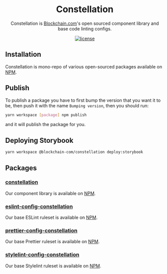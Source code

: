 <h1 align="center">Constellation</h1>

<div align="center">

Constellation is [Blockchain.com](https://blockchain.com)'s open sourced component library and base code linting configs.

[![license](https://img.shields.io/badge/license-MIT-blue.svg)](https://https://github.com/blockchain/constellation/blob/master/LICENSE)

</div>

## Installation

Constellation is mono-repo of various open-sourced packages available on [NPM](https://www.npmjs.com/~blockchain-official/constellation).

## Publish

To publish a package you have to first bump the version that you want it to be, then push it with the name `Bumping version`, then you should run:

```sh
yarn workspace [package] npm publish
```

and it will publish the package for you.

## Deploying Storybook

```sh
yarn workspace @blockchain-com/constellation deploy:storybook
```

## Packages

### [constellation](./packages/constellation)

Our component library is available on [NPM](https://www.npmjs.com/package/@blockchain-com/constellation).

### [eslint-config-constellation](./packages/eslint-config-constellation)

Our base ESLint ruleset is available on [NPM](https://www.npmjs.com/package/eslint-config-constellation).

### [prettier-config-constellation](./packages/prettier-config-constellation)

Our base Prettier ruleset is available on [NPM](https://www.npmjs.com/package/prettier-config-constellation).

### [stylelint-config-constellation](./packages/stylelint-config-constellation)

Our base Stylelint ruleset is available on [NPM](https://www.npmjs.com/package/stylelint-config-constellation).
